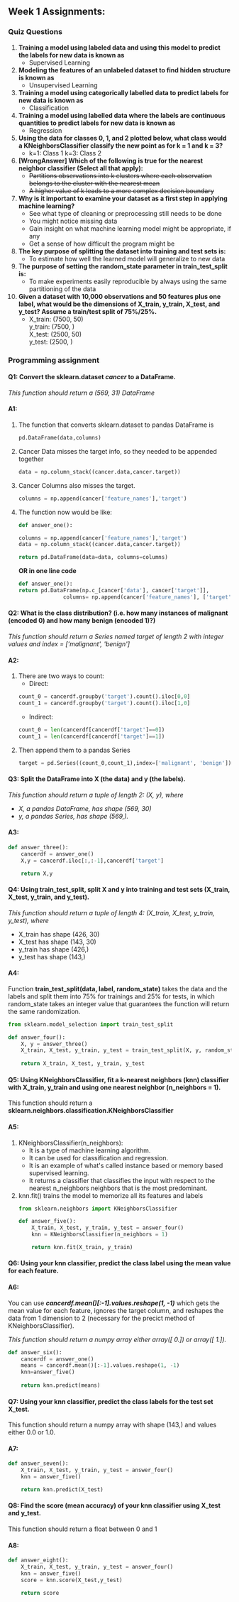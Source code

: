 ## Week 1 Assignments:
### Quiz Questions
1. **Training a model using labeled data and using this model to predict the labels for new data is known as**
    * Supervised Learning
2. **Modeling the features of an unlabeled dataset to find hidden structure is known as**
    * Unsupervised Learning
3. **Training a model using categorically labelled data to predict labels for new data is known as**
    * Classification
4. **Training a model using labelled data where the labels are continuous quantities to predict labels for new data is known as** 
    * Regression
5. **Using the data for classes 0, 1, and 2 plotted below, what class would a KNeighborsClassifier classify the new point as for k = 1 and k = 3?** 
    * k=1: Class 1 k=3: Class 2
6. **[WrongAnswer] Which of the following is true for the nearest neighbor classifier (Select all that apply):**
    * ~~Partitions observations into k clusters where each observation belongs to the cluster with the nearest mean~~
    * ~~A higher value of k leads to a more complex decision boundary~~
7. **Why is it important to examine your dataset as a first step in applying machine learning?**
    *  See what type of cleaning or preprocessing still needs to be done
    * You might notice missing data
    * Gain insight on what machine learning model might be appropriate, if any
    * Get a sense of how difficult the program might be
8. **The key purpose of splitting the dataset into training and test sets is:**
    * To estimate how well the learned model will generalize to new data
9. T**he purpose of setting the random_state parameter in train_test_split is:**
    * To make experiments easily reproducible by always using the same partitioning of the data
10. **Given a dataset with 10,000 observations and 50 features plus one label, what would be the dimensions of X_train, y_train, X_test, and y_test? Assume a train/test split of 75%/25%.**
    * X_train: (7500, 50)  
    y_train: (7500, )  
    X_test: (2500, 50)  
    y_test: (2500, )

### Programming assignment
#### Q1: Convert the sklearn.dataset *cancer* to a DataFrame.
*This function should return a (569, 31) DataFrame*
#### A1:
1. The function that converts sklearn.dataset to pandas     DataFrame is 
    ```python
    pd.DataFrame(data,columns)
    ```
2. Cancer Data misses the target info, so they needed to be appended together
    ```python
    data = np.column_stack((cancer.data,cancer.target))
    ```
3. Cancer Columns also misses the target.
    ```python
    columns = np.append(cancer['feature_names'],'target')
    ```
4. The function now would be like:
    ```python
    def answer_one():
    
    columns = np.append(cancer['feature_names'],'target')
    data = np.column_stack((cancer.data,cancer.target))
    
    return pd.DataFrame(data=data, columns=columns)
    ```
    **OR in one line code**

    ```python
    def answer_one():
    return pd.DataFrame(np.c_[cancer['data'], cancer['target']],
                  columns= np.append(cancer['feature_names'], ['target']))
    ```
#### Q2: What is the class distribution? (i.e. how many instances of malignant (encoded 0) and how many benign (encoded 1)?)
*This function should return a Series named target of length 2 with integer values and index = ['malignant', 'benign']*
#### A2:
1. There are two ways to count:
    * Direct:
    ```Python
    count_0 = cancerdf.groupby('target').count().iloc[0,0]
    count_1 = cancerdf.groupby('target').count().iloc[1,0]
    ```
    * Indirect:
    ```Python
    count_0 = len(cancerdf[cancerdf['target']==0])
    count_1 = len(cancerdf[cancerdf['target']==1])
    ```
2. Then append them to a pandas Series
    ```Python
    target = pd.Series((count_0,count_1),index=['malignant', 'benign'])
    ```
#### Q3: Split the DataFrame into X (the data) and y (the labels).
*This function should return a tuple of length 2: (X, y), where*   
* *X, a pandas DataFrame, has shape (569, 30)*   
* *y, a pandas Series, has shape (569,).*
#### A3: 
```python
def answer_three():
    cancerdf = answer_one()
    X,y = cancerdf.iloc[:,:-1],cancerdf['target']

    return X,y
```
#### Q4: Using train_test_split, split X and y into training and test sets (X_train, X_test, y_train, and y_test).
*This function should return a tuple of length 4: (X_train, X_test, y_train, y_test), where*
* X_train has shape (426, 30)
* X_test has shape (143, 30)
* y_train has shape (426,)
* y_test has shape (143,)
#### A4:
Function **train_test_split(data, label, random_state)** takes the data and the labels and split them into 75% for trainings and 25% for tests, in which random_state takes an integer value that guarantees the function will return the same randomization.
```python
from sklearn.model_selection import train_test_split

def answer_four():
    X, y = answer_three()
    X_train, X_test, y_train, y_test = train_test_split(X, y, random_state=0)
    
    return X_train, X_test, y_train, y_test
```
#### Q5: Using KNeighborsClassifier, fit a k-nearest neighbors (knn) classifier with X_train, y_train and using one nearest neighbor (n_neighbors = 1).
This function should return a **sklearn.neighbors.classification.KNeighborsClassifier**

#### A5: 
1. KNeighborsClassifier(n_neighbors):  
    * It is a type of machine learning algorithm.
    * It can be used for classification and regression.
    * It is an example of what's called instance based or memory based supervised learning.
    * It returns a classifier that classifies the input with respect to the nearest n_neighbors neighbors that is the most predominant.
2. knn.fit() trains the model to memorize all its features and labels 
    ```python
    from sklearn.neighbors import KNeighborsClassifier

    def answer_five():
        X_train, X_test, y_train, y_test = answer_four()
        knn = KNeighborsClassifier(n_neighbors = 1) 

        return knn.fit(X_train, y_train)
    ```
#### Q6: Using your knn classifier, predict the class label using the mean value for each feature.
#### A6:  
You can use ***cancerdf.mean()[:-1].values.reshape(1, -1)*** which gets the mean value for each feature, ignores the target column, and reshapes the data from 1 dimension to 2 (necessary for the precict method of KNeighborsClassifier).

*This function should return a numpy array either array([ 0.]) or array([ 1.]).*

```python
def answer_six():
    cancerdf = answer_one()
    means = cancerdf.mean()[:-1].values.reshape(1, -1)
    knn=answer_five()
    
    return knn.predict(means)
```

#### Q7: Using your knn classifier, predict the class labels for the test set X_test.
This function should return a numpy array with shape (143,) and values either 0.0 or 1.0.
#### A7:
```python
def answer_seven():
    X_train, X_test, y_train, y_test = answer_four()
    knn = answer_five()

    return knn.predict(X_test)
```
#### Q8: Find the score (mean accuracy) of your knn classifier using X_test and y_test.
This function should return a float between 0 and 1
#### A8:
```python
def answer_eight():
    X_train, X_test, y_train, y_test = answer_four()
    knn = answer_five()
    score = knn.score(X_test,y_test)

    return score
```